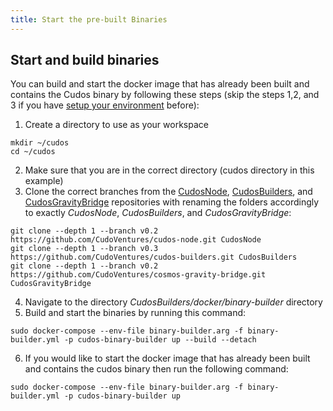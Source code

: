 ```yaml
---
title: Start the pre-built Binaries
---
```


## Start and build binaries

You can build and start the docker image that has already been built and contains the Cudos binary by following these steps (skip the steps 1,2, and 3 if you have [setup your environment](/build/prerequisites.html) before):
1. Create a directory to use as your workspace
```
mkdir ~/cudos
cd ~/cudos
```
2. Make sure that you are in the correct directory (cudos directory in this example)
3. Clone the correct branches from the [CudosNode](https://github.com/CudoVentures/cudos-node), [CudosBuilders](https://github.com/CudoVentures/cudos-builders), and [CudosGravityBridge](https://github.com/CudoVentures/cosmos-gravity-bridge) repositories with renaming the folders accordingly to exactly _CudosNode_, _CudosBuilders_, and _CudosGravityBridge_:
```
git clone --depth 1 --branch v0.2 https://github.com/CudoVentures/cudos-node.git CudosNode
git clone --depth 1 --branch v0.3  https://github.com/CudoVentures/cudos-builders.git CudosBuilders
git clone --depth 1 --branch v0.2 https://github.com/CudoVentures/cosmos-gravity-bridge.git CudosGravityBridge
```
4. Navigate to the directory _CudosBuilders/docker/binary-builder_ directory
5. Build and start the binaries by running this command:
```
sudo docker-compose --env-file binary-builder.arg -f binary-builder.yml -p cudos-binary-builder up --build --detach
```
6. If you would like to start the docker image that has already been built and contains the cudos binary then run the following command:
```
sudo docker-compose --env-file binary-builder.arg -f binary-builder.yml -p cudos-binary-builder up
```

